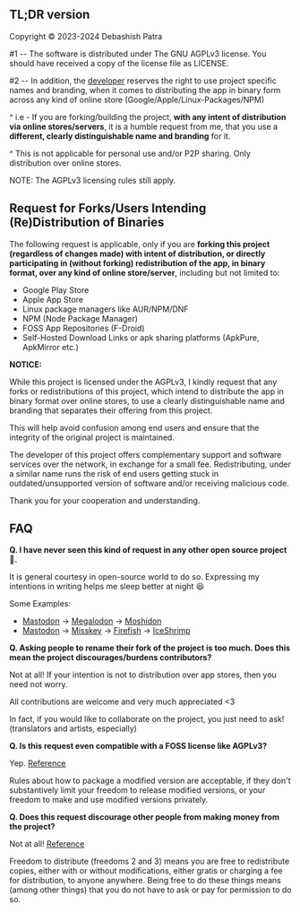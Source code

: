 ## TL;DR version

Copyright © 2023-2024 Debashish Patra

#1 -- The software is distributed under The GNU AGPLv3 license.
You should have received a copy of the license file as LICENSE.

#2 -- In addition, the [developer](https://github.com/suvam0451) reserves the right to use project specific
names and branding, when it comes to distributing the app in
binary form across any kind of online store (Google/Apple/Linux-Packages/NPM)

^ i.e - If you are forking/building the project, **with any intent of distribution via online stores/servers**,
it is a humble request from me, that you use a **different, clearly distinguishable name and branding** for it.

^ This is not applicable for personal use and/or P2P sharing. Only distribution over online stores.

NOTE: The AGPLv3 licensing rules still apply.

## Request for Forks/Users Intending (Re)Distribution of Binaries

The following request is applicable,
only if you are **forking this project (regardless of changes made)
with intent of distribution,
or directly participating in (without forking) redistribution of the app,
in binary format, over any kind of online store/server**,
including but not limited to:

- Google Play Store
- Apple App Store
- Linux package managers like AUR/NPM/DNF
- NPM (Node Package Manager)
- FOSS App Repositories (F-Droid)
- Self-Hosted Download Links or apk sharing platforms (ApkPure, ApkMirror etc.)

**NOTICE:**

While this project is licensed under the AGPLv3,
I kindly request that any forks or redistributions
of this project, which intend to distribute the app in binary format
over online stores,
to use a clearly distinguishable name and branding that separates
their offering from this project.

This will help avoid confusion among end users and
ensure that the integrity of the original project is maintained.

The developer of this project offers complementary support and software services
over the network, in exchange for a small fee.
Redistributing, under a similar name runs the risk of end users getting stuck in
outdated/unsupported version of software and/or receiving malicious code.

Thank you for your cooperation and understanding.

## FAQ

**Q. I have never seen this kind of request in any other open source project 🤨.**

It is general courtesy in open-source world to do so.
Expressing my intentions in writing helps me sleep better at night 😆

Some Examples:

- [Mastodon](https://github.com/mastodon/mastodon-android) -> [Megalodon](https://github.com/sk22/megalodon) -> [Moshidon](https://github.com/LucasGGamerM/moshidon)
- [Mastodon](https://github.com/mastodon/mastodon) -> [Misskey](https://github.com/misskey-dev/misskey) -> [Firefish](https://firefish.dev/firefish/firefish) -> [IceShrimp](https://iceshrimp.dev/iceshrimp/iceshrimp)

**Q. Asking people to rename their fork of the project is too much. Does this mean the project discourages/burdens contributors?**

Not at all! If your intention is not to distribution over app stores, then you need not worry.

All contributions are welcome and very much appreciated <3

In fact, if you would like to collaborate on the project,
you just need to ask! (translators and artists, especially)

**Q. Is this request even compatible with a FOSS license like AGPLv3?**

Yep. [Reference](https://www.gnu.org/philosophy/free-sw.en.html#packaging)

Rules about how to package a modified version are acceptable,
if they don't substantively limit your freedom to release modified versions,
or your freedom to make and use modified versions privately.

**Q. Does this request discourage other people from making money from the project?**

Not at all! [Reference](https://www.gnu.org/philosophy/free-sw.en.html#redistribute)

Freedom to distribute (freedoms 2 and 3) means you are free to redistribute copies,
either with or without modifications, either gratis or charging a fee for distribution,
to anyone anywhere. Being free to do these things means (among other things)
that you do not have to ask or pay for permission to do so.
